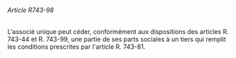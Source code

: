 ###### Article R743-98

L'associé unique peut céder, conformément aux dispositions des articles R. 743-44 et R. 743-99, une partie de ses parts sociales à un tiers qui remplit les conditions prescrites par l'article R. 743-81.

